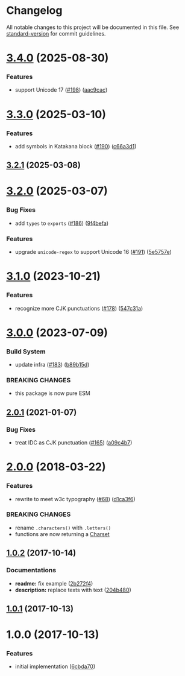 # Changelog

All notable changes to this project will be documented in this file. See [standard-version](https://github.com/conventional-changelog/standard-version) for commit guidelines.

# [3.4.0](https://github.com/ikatyang-collab/cjk-regex/compare/v3.3.0...v3.4.0) (2025-08-30)

### Features

- support Unicode 17 ([#198](https://github.com/ikatyang-collab/cjk-regex/issues/198)) ([aac9cac](https://github.com/ikatyang-collab/cjk-regex/commit/aac9cac134f851861842cd00265babb05b732d00))

# [3.3.0](https://github.com/ikatyang-collab/cjk-regex/compare/v3.2.1...v3.3.0) (2025-03-10)

### Features

- add symbols in Katakana block ([#190](https://github.com/ikatyang-collab/cjk-regex/issues/190)) ([c66a3d1](https://github.com/ikatyang-collab/cjk-regex/commit/c66a3d1812c572695e9d436e93ed6c3d8a34940b))

## [3.2.1](https://github.com/ikatyang-collab/cjk-regex/compare/v3.2.0...v3.2.1) (2025-03-08)

# [3.2.0](https://github.com/ikatyang/cjk-regex/compare/v3.1.0...v3.2.0) (2025-03-07)

### Bug Fixes

- add `types` to `exports` ([#186](https://github.com/ikatyang/cjk-regex/issues/186)) ([9f4befa](https://github.com/ikatyang/cjk-regex/commit/9f4befa4ef46ef5a1068b7ec46cfa63b18a1aac1))

### Features

- upgrade `unicode-regex` to support Unicode 16 ([#191](https://github.com/ikatyang/cjk-regex/issues/191)) ([5e5757e](https://github.com/ikatyang/cjk-regex/commit/5e5757e5dd36ad21133c1401133694e1576395ab))

# [3.1.0](https://github.com/ikatyang/cjk-regex/compare/v3.0.0...v3.1.0) (2023-10-21)

### Features

- recognize more CJK punctuations ([#178](https://github.com/ikatyang/cjk-regex/issues/178)) ([547c31a](https://github.com/ikatyang/cjk-regex/commit/547c31a2ec00fb36dfa7c7ed0b1cbf51bb097eb0))

# [3.0.0](https://github.com/ikatyang/cjk-regex/compare/v2.0.1...v3.0.0) (2023-07-09)

### Build System

- update infra ([#183](https://github.com/ikatyang/cjk-regex/issues/183)) ([b89b15d](https://github.com/ikatyang/cjk-regex/commit/b89b15ded8f95d03e3ec4b9ada82c889f07e4608))

### BREAKING CHANGES

- this package is now pure ESM

<a name="2.0.1"></a>

## [2.0.1](https://github.com/ikatyang/cjk-regex/compare/v2.0.0...v2.0.1) (2021-01-07)

### Bug Fixes

- treat IDC as CJK punctuation ([#165](https://github.com/ikatyang/cjk-regex/issues/165)) ([a09c4b7](https://github.com/ikatyang/cjk-regex/commit/a09c4b7))

<a name="2.0.0"></a>

# [2.0.0](https://github.com/ikatyang/cjk-regex/compare/v1.0.2...v2.0.0) (2018-03-22)

### Features

- rewrite to meet w3c typography ([#68](https://github.com/ikatyang/cjk-regex/issues/68)) ([d1ca3f6](https://github.com/ikatyang/cjk-regex/commit/d1ca3f6))

### BREAKING CHANGES

- rename `.characters()` with `.letters()`
- functions are now returning a [Charset](https://github.com/ikatyang/regexp-util#charset)

<a name="1.0.2"></a>

## [1.0.2](https://github.com/ikatyang/cjk-regex/compare/v1.0.1...v1.0.2) (2017-10-14)

### Documentations

- **readme:** fix example ([2b272f4](https://github.com/ikatyang/cjk-regex/commit/2b272f4))
- **description:** replace texts with text ([204b480](https://github.com/ikatyang/cjk-regex/commit/204b480))

<a name="1.0.1"></a>

## [1.0.1](https://github.com/ikatyang/cjk-regex/compare/v1.0.0...v1.0.1) (2017-10-13)

<a name="1.0.0"></a>

# 1.0.0 (2017-10-13)

### Features

- initial implementation ([6cbda70](https://github.com/ikatyang/cjk-regex/commit/6cbda70))
